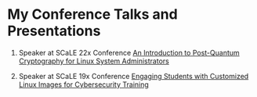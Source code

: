 # My Conference Talks and Presentations

1. Speaker at SCaLE 22x Conference
   [An Introduction to Post-Quantum Cryptography for Linux System Administrators](SCaLE22x_AnIntroToPost-QuantumCryptographyforLinuxSAs.pdf)

2. Speaker at SCaLE 19x Conference
   [Engaging Students with Customized Linux Images for Cybersecurity Training](https://github.com/mariexcurie/presentations/blob/main/SCALE19x_%20Presentation_20220731_0.pdf)
